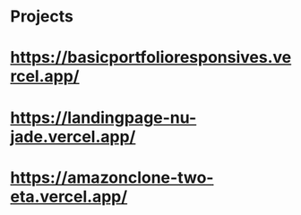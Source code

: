 # Projects
# https://basicportfolioresponsives.vercel.app/
# https://landingpage-nu-jade.vercel.app/
# https://amazonclone-two-eta.vercel.app/
